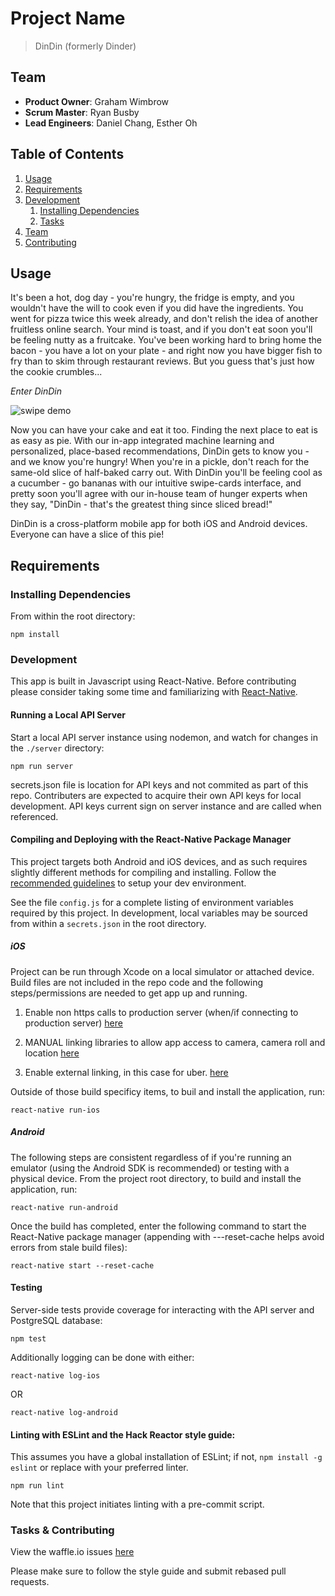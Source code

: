 # Project Name
>DinDin (formerly Dinder)

## Team
  - __Product Owner__: Graham Wimbrow
  - __Scrum Master__: Ryan Busby
  - __Lead Engineers__: Daniel Chang, Esther Oh

## Table of Contents
1. [Usage](#Usage)
1. [Requirements](#requirements)
1. [Development](#development)
    1. [Installing Dependencies](#installing-dependencies)
    1. [Tasks](#tasks)
1. [Team](#team)
1. [Contributing](#contributing)

## Usage
It's been a hot, dog day - you're hungry, the fridge is empty, and you wouldn't have the will to cook even if you did have the ingredients. You went for pizza twice this week already, and don't relish the idea of another fruitless online search. Your mind is toast, and if you don't eat soon you'll be feeling nutty as a fruitcake. You've been working hard to bring home the bacon - you have a lot on your plate - and right now you have bigger fish to fry than to skim through restaurant reviews. But you guess that's just how the cookie crumbles...

_Enter DinDin_

![swipe demo](/sequence.gif?raw=true)

Now you can have your cake and eat it too. Finding the next place to eat is as easy as pie. With our in-app integrated machine learning and personalized, place-based recommendations, DinDin gets to know you - and we know you're hungry! When you're in a pickle, don't reach for the same-old slice of half-baked carry out. With DinDin you'll be feeling cool as a cucumber - go bananas with our intuitive swipe-cards interface, and pretty soon you'll agree with our in-house team of hunger experts when they say, "DinDin - that's the greatest thing since sliced bread!"

DinDin is a cross-platform mobile app for both iOS and Android devices. Everyone can have a slice of this pie!

## Requirements

### Installing Dependencies
From within the root directory:

```
npm install
```

### Development
This app is built in Javascript using React-Native. Before contributing please consider taking some time and familiarizing with [React-Native](https://facebook.github.io/react-native/).

#### Running a Local API Server
Start a local API server instance using nodemon, and watch for changes in the `./server` directory:

```
npm run server
```

secrets.json file is location for API keys and not commited as part of this repo. Contributers are expected to acquire their own API keys for local development. API keys current sign on server instance and are called when referenced.

#### Compiling and Deploying with the React-Native Package Manager
This project targets both Android and iOS devices, and as such requires slightly different methods for compiling and installing. Follow the [recommended guidelines](https://facebook.github.io/react-native/releases/0.21/docs/getting-started.html) to setup your dev environment.

See the file `config.js` for a complete listing of environment variables required by this project. In development, local variables may be sourced from within a `secrets.json` in the root directory.

##### iOS
Project can be run through Xcode on a local simulator or attached device. Build files are not included in the repo code and the following steps/permissions are needed to get app up and running.

1. Enable non https calls to production server (when/if connecting to production server)
[here](https://developer.apple.com/library/content/documentation/General/Reference/InfoPlistKeyReference/Articles/CocoaKeys.html#//apple_ref/doc/uid/TP40009251-SW33)

2. MANUAL linking libraries to allow app access to camera, camera roll and location
[here](https://facebook.github.io/react-native/docs/linking-libraries-ios.html)

3. Enable external linking, in this case for uber.
[here](https://developer.uber.com/docs/rides/deep-linking)

Outside of those build specificy items, to buil and install the application, run:

```
react-native run-ios
```

##### Android
The following steps are consistent regardless of if you're running an emulator (using the Android SDK is recommended) or testing with a physical device. From the project root directory, to build and install the application, run:

```
react-native run-android
```

Once the build has completed, enter the following command to start the React-Native package manager (appending with ---reset-cache helps avoid errors from stale build files):

```
react-native start --reset-cache
```

#### Testing
Server-side tests provide coverage for interacting with the API server and PostgreSQL database:

```
npm test
```

Additionally logging can be done with either:

```
react-native log-ios
```

OR

```
react-native log-android
```

#### Linting with ESLint and the Hack Reactor style guide:
This assumes you have a global installation of ESLint; if not, `npm install -g eslint` or replace with your preferred linter.

```
npm run lint
```

Note that this project initiates linting with a pre-commit script.

### Tasks & Contributing
View the waffle.io issues [here](https://waffle.io/Scrumbledore/Dinder)

Please make sure to follow the style guide and submit rebased pull requests.
